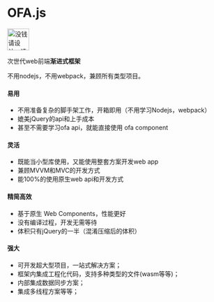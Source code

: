 # OFA.js

<img src="../../img/ofa_logo.svg" width="50" alt="没钱请设计，请想象成一圈超人的拳头">

次世代web前端**渐进式框架**

不用nodejs，不用webpack，兼顾所有类型项目。

#### 易用
* 不用准备复杂的脚手架工作，开箱即用（不用学习Nodejs，webpack）
* 媲美jQuery的api和上手成本
* 甚至不需要学习ofa api，就能直接使用 ofa component

#### 灵活
* 既能当小型库使用，又能使用整套方案开发web app
* 兼顾MVVM和MVC的开发方式
* 能100%的使用原生web api和开发方式

#### 精简高效
* 基于原生 Web Components，性能更好
* 没有编译过程，开发无需等待
* 体积只有jQuery的一半（混淆压缩后的体积）

#### 强大
* 可开发超大型项目，一站式解决方案；
* 框架内集成工程化代码，支持多种类型的文件(wasm等等)；
* 内部集成数据同步方案；
* 集成多线程方案等等；
